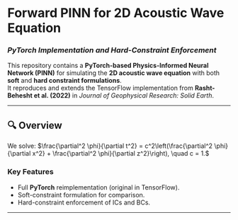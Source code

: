 # Forward PINN for 2D Acoustic Wave Equation
### _PyTorch Implementation and Hard-Constraint Enforcement_

This repository contains a **PyTorch-based Physics-Informed Neural Network (PINN)** for simulating the **2D acoustic wave equation** with both **soft** and **hard constraint formulations**.  
It reproduces and extends the TensorFlow implementation from **Rasht-Behesht et al. (2022)** in _Journal of Geophysical Research: Solid Earth_.

---

## 🔍 Overview

We solve:
$\frac{\partial^2 \phi}{\partial t^2} = c^2\left(\frac{\partial^2 \phi}{\partial x^2} + \frac{\partial^2 \phi}{\partial z^2}\right), \quad c = 1.$

### Key Features
- Full **PyTorch** reimplementation (original in TensorFlow).
- Soft-constraint formulation for comparison.
- Hard-constraint enforcement of ICs and BCs.

---
